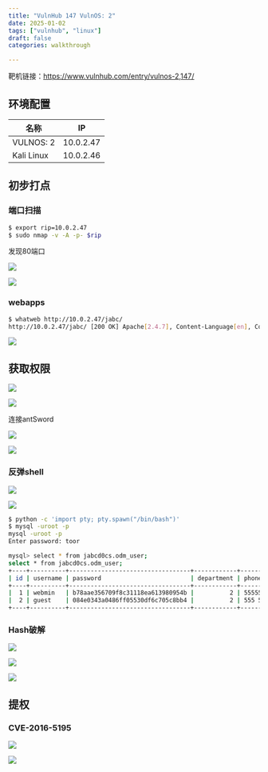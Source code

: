 ```yaml
---
title: "VulnHub 147 VulnOS: 2"
date: 2025-01-02
tags: ["vulnhub", "linux"]
draft: false
categories: walkthrough

---
```


靶机链接：<https://www.vulnhub.com/entry/vulnos-2,147/>

## 环境配置

| 名称       | IP        |
| ---------- | --------- |
| VULNOS: 2  | 10.0.2.47 |
| Kali Linux | 10.0.2.46 |


## 初步打点

### 端口扫描

```bash
$ export rip=10.0.2.47
$ sudo nmap -v -A -p- $rip
```

发现80端口

![](https://static.guyu.pro/VulnHub/147/1.webp)

![](https://static.guyu.pro/VulnHub/147/2.webp)

### webapps

```bash
$ whatweb http://10.0.2.47/jabc/
http://10.0.2.47/jabc/ [200 OK] Apache[2.4.7], Content-Language[en], Country[RESERVED][ZZ], Drupal, HTTPServer[Ubuntu Linux][Apache/2.4.7 (Ubuntu)], IP[10.0.2.47], JQuery, MetaGenerator[Drupal 7 (http://drupal.org)], PHP[5.5.9-1ubuntu4.14], Script[text/javascript], Title[JABC | Just Another Bioware Company], UncommonHeaders[x-generator], X-Powered-By[PHP/5.5.9-1ubuntu4.14] 
```

![](https://static.guyu.pro/VulnHub/147/3.webp)

## 获取权限

![](https://static.guyu.pro/VulnHub/147/5.webp)


![](https://static.guyu.pro/VulnHub/147/4.webp)

连接antSword

![](https://static.guyu.pro/VulnHub/147/6.webp)



![](https://static.guyu.pro/VulnHub/147/7.webp)

### 反弹shell

![](https://static.guyu.pro/VulnHub/147/8.webp)

![](https://static.guyu.pro/VulnHub/147/9.webp)

```bash
$ python -c 'import pty; pty.spawn("/bin/bash")' 
$ mysql -uroot -p
mysql -uroot -p
Enter password: toor

mysql> select * from jabcd0cs.odm_user;
select * from jabcd0cs.odm_user;
+----+----------+----------------------------------+------------+-------------+--------------------+-----------+------------+---------------+
| id | username | password                         | department | phone       | Email              | last_name | first_name | pw_reset_code |
+----+----------+----------------------------------+------------+-------------+--------------------+-----------+------------+---------------+
|  1 | webmin   | b78aae356709f8c31118ea613980954b |          2 | 5555551212  | webmin@example.com | min       | web        |               |
|  2 | guest    | 084e0343a0486ff05530df6c705c8bb4 |          2 | 555 5555555 | guest@example.com  | guest     | guest      | NULL          |
+----+----------+----------------------------------+------------+-------------+--------------------+-----------+------------+---------------+
```

### Hash破解
![](https://static.guyu.pro/VulnHub/147/10.webp)

![](https://static.guyu.pro/VulnHub/147/11.webp)

![](https://static.guyu.pro/VulnHub/147/12.webp)
## 提权
### CVE-2016-5195
![](https://static.guyu.pro/VulnHub/147/13.webp)

![](https://static.guyu.pro/VulnHub/147/14.webp)
